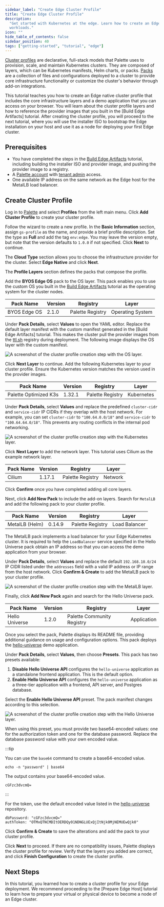 ```yaml
---
sidebar_label: "Create Edge Cluster Profile"
title: "Create Edge Cluster Profile"
description:
  "Get started with Kubernetes at the edge. Learn how to create an Edge native cluster profile to deploy Edge Kubernetes
  workloads."
icon: ""
hide_table_of_contents: false
sidebar_position: 40
tags: ["getting-started", "tutorial", "edge"]
---
```


[Cluster profiles](../../../profiles/profiles.md) are declarative, full-stack models that Palette uses to provision,
scale, and maintain Kubernetes clusters. They are composed of layers, which can be Kubernetes manifests, Helm charts, or
packs. [Packs](../../../registries-and-packs/registries-and-packs.md) are a collection of files and configurations
deployed to a cluster to provide core infrastructure functionality or customize the cluster's behavior through add-on
integrations.

This tutorial teaches you how to create an Edge native cluster profile that includes the core infrastructure layers and
a demo application that you can access on your browser. You will learn about the cluster profile layers and how to
reference the provider images that you built in the [Build Edge Artifacts] tutorial. After creating the cluster profile,
you will proceed to the next tutorial, where you will use the installer ISO to bootstrap the Edge installation on your
host and use it as a node for deploying your first Edge cluster.

## Prerequisites

- You have completed the steps in the [Build Edge Artifacts](./prepare-user-data.md) tutorial, including building the
  installer ISO and provider image, and pushing the provider image to a registry.
- A [Palette account](https://www.spectrocloud.com/get-started) with
  [tenant admin](../../../tenant-settings/tenant-settings.md) access.
- One available IP address on the same network as the Edge host for the MetalLB load balancer.

## Create Cluster Profile

Log in to [Palette](https://console.spectrocloud.com/) and select **Profiles** from the left main menu. Click **Add
Cluster Profile** to create your cluster profile.

Follow the wizard to create a new profile. In the **Basic Information** section, assign `gs-profile` as the name, and
provide a brief profile description. Set the type as **Full** and add the tag `env:edge`. You may leave the version
empty, but note that the version defaults to `1.0.0` if not specified. Click **Next** to continue.

The **Cloud Type** section allows you to choose the infrastructure provider for the cluster. Select **Edge Native** and
click **Next**.

The **Profile Layers** section defines the packs that compose the profile.

Add the **BYOS Edge OS** pack to the OS layer. This pack enables you to use the custom OS you built in the
[Build Edge Artifacts](./prepare-user-data.md) tutorial as the operating system for the cluster nodes.

| **Pack Name** | **Version** | **Registry**     | **Layer**        |
| ------------- | ----------- | ---------------- | ---------------- |
| BYOS Edge OS  | 2.1.0       | Palette Registry | Operating System |

Under **Pack Details**, select **Values** to open the YAML editor. Replace the default layer manifest with the custom
manifest generated in the [Build Edge Artifacts] tutorial. This makes the cluster pull the provider images from the
[ttl.sh](https://ttl.sh/) registry during deployment. The following image displays the OS layer with the custom
manifest.

![A screenshot of the cluster profile creation step with the OS layer.](/getting-started/getting-started_introduction-edge_edge-cluster-profile_byos-cluster-profile.webp)

Click **Next Layer** to continue. Add the following Kubernetes layer to your cluster profile. Ensure the Kubernetes
version matches the version used in the provider images.

| **Pack Name**         | **Version** | **Registry**     | **Layer**  |
| --------------------- | ----------- | ---------------- | ---------- |
| Palette Optimized K3s | 1.32.1      | Palette Registry | Kubernetes |

Under **Pack Details**, select **Values** and replace the predefined `cluster-cidr` and `service-cidr` IP CIDRs if
they overlap with the host network. For example, you can set `cluster-cidr` to `"100.64.0.0/18"` and `service-cidr`
to `"100.64.64.0/18"`. This prevents any routing conflicts in the internal pod networking.

![A screenshot of the cluster profile creation step with the Kubernetes layer.](/getting-started/getting-started_introduction-edge_edge-cluster-profile_cluster-profile-k8s.webp)

Click **Next Layer** to add the network layer. This tutorial uses Cilium as the example network layer.

| **Pack Name** | **Version** | **Registry**     | **Layer** |
| ------------- | ----------- | ---------------- | --------- |
| Cilium        | 1.17.1      | Palette Registry | Network   |

Click **Confirm** once you have completed adding all core layers.

Next, click **Add New Pack** to include the add-on layers. Search for `MetalLB` and add the following pack to your
cluster profile.

| **Pack Name**  | **Version** | **Registry**     | **Layer**     |
| -------------- | ----------- | ---------------- | ------------- |
| MetalLB (Helm) | 0.14.9      | Palette Registry | Load Balancer |

The MetalLB pack implements a load balancer for your Edge Kubernetes cluster. It is required to help the
`LoadBalancer` service specified in the Hello Universe pack obtain an IP address so that you can access the demo
application from your browser.

Under **Pack Details**, select **Values** and replace the default `192.168.10.0/24` IP CIDR listed under the `addresses`
field with a valid IP address or IP range from the host network. Click **Confirm & Create** to add the MetalLB pack to
your cluster profile.

![A screenshot of the cluster profile creation step with the MetalLB layer.](/getting-started/getting-started_introduction-edge_edge-cluster-profile_profile-metallb.webp)

Finally, click **Add New Pack** again and search for the Hello Universe pack.

| **Pack Name**  | **Version** | **Registry**               | **Layer**   |
| -------------- | ----------- | -------------------------- | ----------- |
| Hello Universe | 1.2.0       | Palette Community Registry | Application |

Once you select the pack, Palette displays its README file, providing additional guidance on usage and configuration
options. This pack deploys the [hello-universe](https://github.com/spectrocloud/hello-universe) demo application.

Under **Pack Details**, select **Values**, then choose **Presets**. This pack has two presets available:

1. **Disable Hello Universe API** configures the `hello-universe` application as a standalone frontend application.
   This is the default option.
2. **Enable Hello Universe API** configures the `hello-universe` application as a three-tier application with a
   frontend, API server, and Postgres database.

Select the **Enable Hello Universe API** preset. The pack manifest changes according to this selection.

![A screenshot of the cluster profile creation step with the Hello Universe layer.](/getting-started/getting-started_introduction-edge_edge-cluster-profile_cluster-profile-hellouni.webp)

When using this preset, you must provide two base64-encoded values: one for the authorization token and one for the
database password. Replace the database password value with your own encoded value.

:::tip

You can use the `base64` command to create a base64-encoded value.

```shell
echo -n "password" | base64
```

The output contains your base64-encoded value.

```text hideClipboard
cGFzc3dvcmQ=
```

:::

For the token, use the default encoded value listed in the
[hello-universe](https://github.com/spectrocloud/hello-universe?tab=readme-ov-file#single-load-balancer) repository.

```shell title="Example of Authentication Values"
dbPassword: "cGFzc3dvcmQ="
authToken: "OTMxQTNCMDItOERDQy01NDNGLUExQjItNjk0MjNEMUEwQjk0"
```

Click **Confirm & Create** to save the alterations and add the pack to your cluster profile.

Click **Next** to proceed. If there are no compatibility issues, Palette displays the cluster profile for review. Verify
that the layers you added are correct, and click **Finish Configuration** to create the cluster profile.

## Next Steps

In this tutorial, you learned how to create a cluster profile for your Edge deployment. We recommend proceeding to the
[Prepare Edge Host] tutorial to learn how to prepare your virtual or physical device to become a node of an Edge
cluster.
